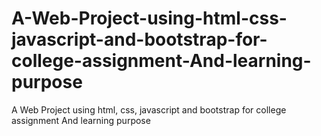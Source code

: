 # A-Web-Project-using-html-css-javascript-and-bootstrap-for-college-assignment-And-learning-purpose
A Web Project using html, css, javascript and bootstrap for college assignment And learning purpose
